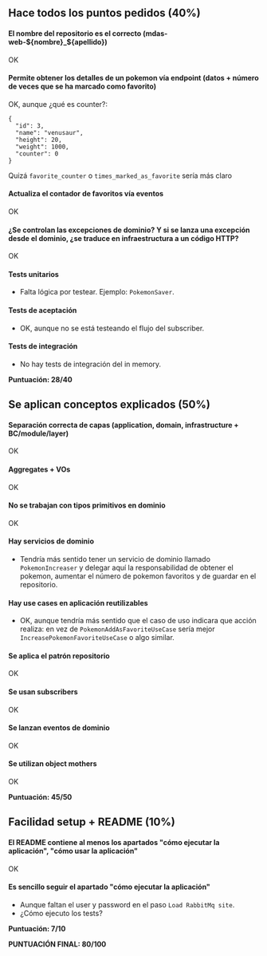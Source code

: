 ## Hace todos los puntos pedidos (40%)

#### El nombre del repositorio es el correcto (mdas-web-${nombre}_${apellido})

OK

#### Permite obtener los detalles de un pokemon vía endpoint (datos + número de veces que se ha marcado como favorito)

OK, aunque ¿qué es counter?:

```
{
  "id": 3,
  "name": "venusaur",
  "height": 20,
  "weight": 1000,
  "counter": 0
}
```

Quizá `favorite_counter` o `times_marked_as_favorite` sería más claro

#### Actualiza el contador de favoritos vía eventos

OK

#### ¿Se controlan las excepciones de dominio? Y si se lanza una excepción desde el dominio, ¿se traduce en infraestructura a un código HTTP?

OK

#### Tests unitarios

- Falta lógica por testear. Ejemplo: `PokemonSaver`.

#### Tests de aceptación

- OK, aunque no se está testeando el flujo del subscriber.

#### Tests de integración

- No hay tests de integración del in memory.

**Puntuación: 28/40**

## Se aplican conceptos explicados (50%)

#### Separación correcta de capas (application, domain, infrastructure + BC/module/layer)

OK

#### Aggregates + VOs

OK

#### No se trabajan con tipos primitivos en dominio

OK

#### Hay servicios de dominio

- Tendría más sentido tener un servicio de dominio llamado `PokemonIncreaser` y delegar aquí la responsabilidad de
  obtener el pokemon, aumentar el número de pokemon favoritos y de guardar en el repositorio.

#### Hay use cases en aplicación reutilizables

- OK, aunque tendría más sentido que el caso de uso indicara que acción realiza: en vez de `PokemonAddAsFavoriteUseCase`
  sería mejor `IncreasePokemonFavoriteUseCase` o algo similar.

#### Se aplica el patrón repositorio

OK

#### Se usan subscribers

OK

#### Se lanzan eventos de dominio

OK

#### Se utilizan object mothers

OK

**Puntuación: 45/50**

## Facilidad setup + README (10%)

#### El README contiene al menos los apartados "cómo ejecutar la aplicación", "cómo usar la aplicación"

OK

#### Es sencillo seguir el apartado "cómo ejecutar la aplicación"

- Aunque faltan el user y password en el paso `Load RabbitMq site`.
- ¿Cómo ejecuto los tests?

**Puntuación: 7/10**

**PUNTUACIÓN FINAL: 80/100**
